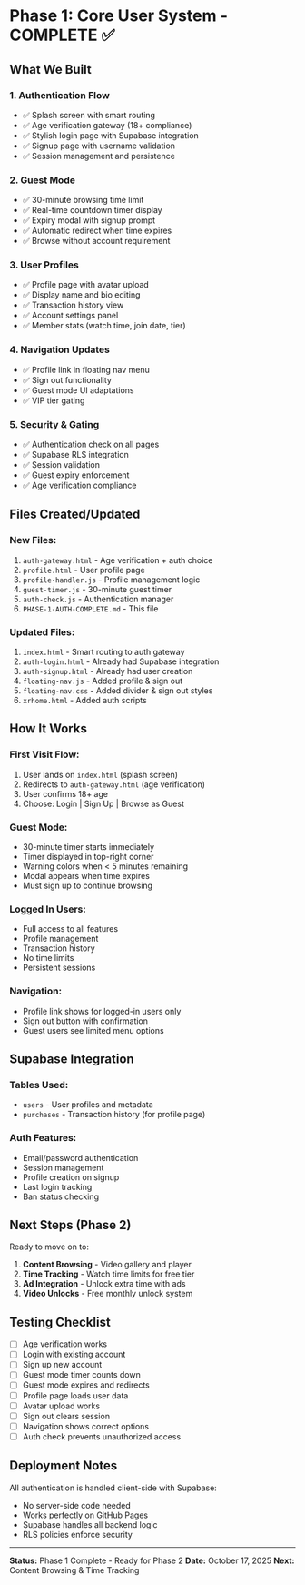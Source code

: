 # Phase 1: Core User System - COMPLETE ✅

## What We Built

### 1. **Authentication Flow**
- ✅ Splash screen with smart routing
- ✅ Age verification gateway (18+ compliance)
- ✅ Stylish login page with Supabase integration
- ✅ Signup page with username validation
- ✅ Session management and persistence

### 2. **Guest Mode**
- ✅ 30-minute browsing time limit
- ✅ Real-time countdown timer display
- ✅ Expiry modal with signup prompt
- ✅ Automatic redirect when time expires
- ✅ Browse without account requirement

### 3. **User Profiles**
- ✅ Profile page with avatar upload
- ✅ Display name and bio editing
- ✅ Transaction history view
- ✅ Account settings panel
- ✅ Member stats (watch time, join date, tier)

### 4. **Navigation Updates**
- ✅ Profile link in floating nav menu
- ✅ Sign out functionality
- ✅ Guest mode UI adaptations
- ✅ VIP tier gating

### 5. **Security & Gating**
- ✅ Authentication check on all pages
- ✅ Supabase RLS integration
- ✅ Session validation
- ✅ Guest expiry enforcement
- ✅ Age verification compliance

## Files Created/Updated

### New Files:
1. `auth-gateway.html` - Age verification + auth choice
2. `profile.html` - User profile page
3. `profile-handler.js` - Profile management logic
4. `guest-timer.js` - 30-minute guest timer
5. `auth-check.js` - Authentication manager
6. `PHASE-1-AUTH-COMPLETE.md` - This file

### Updated Files:
1. `index.html` - Smart routing to auth gateway
2. `auth-login.html` - Already had Supabase integration
3. `auth-signup.html` - Already had user creation
4. `floating-nav.js` - Added profile & sign out
5. `floating-nav.css` - Added divider & sign out styles
6. `xrhome.html` - Added auth scripts

## How It Works

### First Visit Flow:
1. User lands on `index.html` (splash screen)
2. Redirects to `auth-gateway.html` (age verification)
3. User confirms 18+ age
4. Choose: Login | Sign Up | Browse as Guest

### Guest Mode:
- 30-minute timer starts immediately
- Timer displayed in top-right corner
- Warning colors when < 5 minutes remaining
- Modal appears when time expires
- Must sign up to continue browsing

### Logged In Users:
- Full access to all features
- Profile management
- Transaction history
- No time limits
- Persistent sessions

### Navigation:
- Profile link shows for logged-in users only
- Sign out button with confirmation
- Guest users see limited menu options

## Supabase Integration

### Tables Used:
- `users` - User profiles and metadata
- `purchases` - Transaction history (for profile page)

### Auth Features:
- Email/password authentication
- Session management
- Profile creation on signup
- Last login tracking
- Ban status checking

## Next Steps (Phase 2)

Ready to move on to:
1. **Content Browsing** - Video gallery and player
2. **Time Tracking** - Watch time limits for free tier
3. **Ad Integration** - Unlock extra time with ads
4. **Video Unlocks** - Free monthly unlock system

## Testing Checklist

- [ ] Age verification works
- [ ] Login with existing account
- [ ] Sign up new account
- [ ] Guest mode timer counts down
- [ ] Guest mode expires and redirects
- [ ] Profile page loads user data
- [ ] Avatar upload works
- [ ] Sign out clears session
- [ ] Navigation shows correct options
- [ ] Auth check prevents unauthorized access

## Deployment Notes

All authentication is handled client-side with Supabase:
- No server-side code needed
- Works perfectly on GitHub Pages
- Supabase handles all backend logic
- RLS policies enforce security

---

**Status:** Phase 1 Complete - Ready for Phase 2
**Date:** October 17, 2025
**Next:** Content Browsing & Time Tracking
